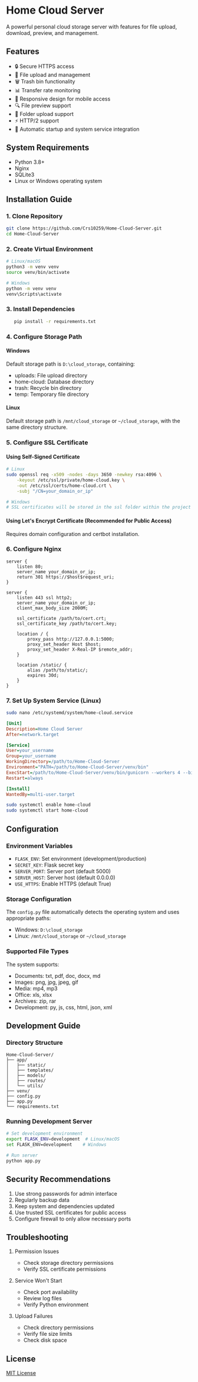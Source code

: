 # Home Cloud Server

A powerful personal cloud storage server with features for file upload, download, preview, and management.

## Features

- 🔒 Secure HTTPS access
- 📁 File upload and management
- 🗑️ Trash bin functionality
- 📊 Transfer rate monitoring
- 📱 Responsive design for mobile access
- 🔍 File preview support
- 📂 Folder upload support
- ⚡ HTTP/2 support
- 🔄 Automatic startup and system service integration

## System Requirements

- Python 3.8+
- Nginx
- SQLite3
- Linux or Windows operating system

## Installation Guide

### 1. Clone Repository

```bash
git clone https://github.com/Crs10259/Home-Cloud-Server.git
cd Home-Cloud-Server
```

### 2. Create Virtual Environment

```bash
# Linux/macOS
python3 -m venv venv
source venv/bin/activate

# Windows
python -m venv venv
venv\Scripts\activate
```

### 3. Install Dependencies

```bash
   pip install -r requirements.txt
   ```

### 4. Configure Storage Path

#### Windows
Default storage path is `D:\cloud_storage`, containing:
- uploads: File upload directory
- home-cloud: Database directory
- trash: Recycle bin directory
- temp: Temporary file directory

#### Linux
Default storage path is `/mnt/cloud_storage` or `~/cloud_storage`, with the same directory structure.

### 5. Configure SSL Certificate

#### Using Self-Signed Certificate
```bash
# Linux
sudo openssl req -x509 -nodes -days 3650 -newkey rsa:4096 \
    -keyout /etc/ssl/private/home-cloud.key \
    -out /etc/ssl/certs/home-cloud.crt \
    -subj "/CN=your_domain_or_ip"

# Windows
# SSL certificates will be stored in the ssl folder within the project directory
```

#### Using Let's Encrypt Certificate (Recommended for Public Access)
Requires domain configuration and certbot installation.

### 6. Configure Nginx

```nginx
server {
    listen 80;
    server_name your_domain_or_ip;
    return 301 https://$host$request_uri;
}

server {
    listen 443 ssl http2;
    server_name your_domain_or_ip;
    client_max_body_size 2000M;

    ssl_certificate /path/to/cert.crt;
    ssl_certificate_key /path/to/cert.key;
    
    location / {
        proxy_pass http://127.0.0.1:5000;
        proxy_set_header Host $host;
        proxy_set_header X-Real-IP $remote_addr;
    }

    location /static/ {
        alias /path/to/static/;
        expires 30d;
    }
}
```

### 7. Set Up System Service (Linux)

```bash
sudo nano /etc/systemd/system/home-cloud.service
```

```ini
[Unit]
Description=Home Cloud Server
After=network.target

[Service]
User=your_username
Group=your_username
WorkingDirectory=/path/to/Home-Cloud-Server
Environment="PATH=/path/to/Home-Cloud-Server/venv/bin"
ExecStart=/path/to/Home-Cloud-Server/venv/bin/gunicorn --workers 4 --bind 127.0.0.1:5000 app:app
Restart=always

[Install]
WantedBy=multi-user.target
```

```bash
sudo systemctl enable home-cloud
sudo systemctl start home-cloud
```

## Configuration

### Environment Variables

- `FLASK_ENV`: Set environment (development/production)
- `SECRET_KEY`: Flask secret key
- `SERVER_PORT`: Server port (default 5000)
- `SERVER_HOST`: Server host (default 0.0.0.0)
- `USE_HTTPS`: Enable HTTPS (default True)

### Storage Configuration

The `config.py` file automatically detects the operating system and uses appropriate paths:

- Windows: `D:\cloud_storage`
- Linux: `/mnt/cloud_storage` or `~/cloud_storage`

### Supported File Types

The system supports:
- Documents: txt, pdf, doc, docx, md
- Images: png, jpg, jpeg, gif
- Media: mp4, mp3
- Office: xls, xlsx
- Archives: zip, rar
- Development: py, js, css, html, json, xml

## Development Guide

### Directory Structure

```
Home-Cloud-Server/
├── app/
│   ├── static/
│   ├── templates/
│   ├── models/
│   ├── routes/
│   └── utils/
├── venv/
├── config.py
├── app.py
└── requirements.txt
```

### Running Development Server

```bash
# Set development environment
export FLASK_ENV=development  # Linux/macOS
set FLASK_ENV=development    # Windows

# Run server
python app.py
```

## Security Recommendations

1. Use strong passwords for admin interface
2. Regularly backup data
3. Keep system and dependencies updated
4. Use trusted SSL certificates for public access
5. Configure firewall to only allow necessary ports

## Troubleshooting

1. Permission Issues
   - Check storage directory permissions
   - Verify SSL certificate permissions

2. Service Won't Start
   - Check port availability
   - Review log files
   - Verify Python environment

3. Upload Failures
   - Check directory permissions
   - Verify file size limits
   - Check disk space

## License

[MIT License](LICENSE)

